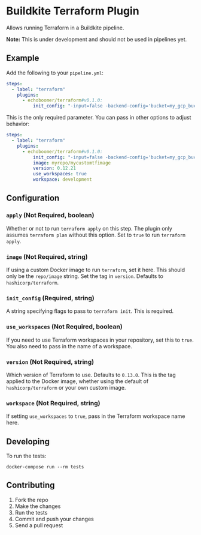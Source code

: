 # Buildkite Terraform Plugin

Allows running Terraform in a Buildkite pipeline.

**Note:** This is under development and should not be used in pipelines yet.

## Example

Add the following to your `pipeline.yml`:

```yml
steps:
  - label: "terraform"
    plugins:
      - echoboomer/terraform#v0.1.0:
          init_config: "-input=false -backend-config='bucket=my_gcp_bucket' -backend-config='prefix=my-prefix' -backend-config='credentials=sa.json'"
```

This is the only required parameter. You can pass in other options to adjust behavior:

```yml
steps:
  - label: "terraform"
    plugins:
      - echoboomer/terraform#v0.1.0:
          init_config: "-input=false -backend-config='bucket=my_gcp_bucket' -backend-config='prefix=my-prefix' -backend-config='credentials=sa.json'"
          image: myrepo/mycustomtfimage
          version: 0.12.21
          use_workspaces: true
          workspace: development
```

## Configuration

### `apply` (Not Required, boolean)

Whether or not to run `terraform apply` on this step. The plugin only assumes `terraform plan` without this option. Set to `true` to run `terraform apply`.

### `image` (Not Required, string)

If using a custom Docker image to run `terraform`, set it here. This should only be the `repo/image` string. Set the tag in `version`. Defaults to `hashicorp/terraform`.

### `init_config` (Required, string)

A string specifying flags to pass to `terraform init`. This is required.

### `use_workspaces` (Not Required, boolean)

If you need to use Terraform workspaces in your repository, set this to `true`. You also need to pass in the name of a workspace.

### `version` (Not Required, string)

Which version of Terraform to use. Defaults to `0.13.0`. This is the tag applied to the Docker image, whether using the default of `hashicorp/terraform` or your own custom image.

### `workspace` (Not Required, string)

If setting `use_workspaces` to `true`, pass in the Terraform workspace name here.

## Developing

To run the tests:

```shell
docker-compose run --rm tests
```

## Contributing

1. Fork the repo
2. Make the changes
3. Run the tests
4. Commit and push your changes
5. Send a pull request
